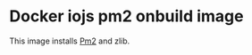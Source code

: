 # Docker iojs pm2 onbuild image

This image installs [Pm2](https://github.com/Unitech/pm2) and
zlib.

